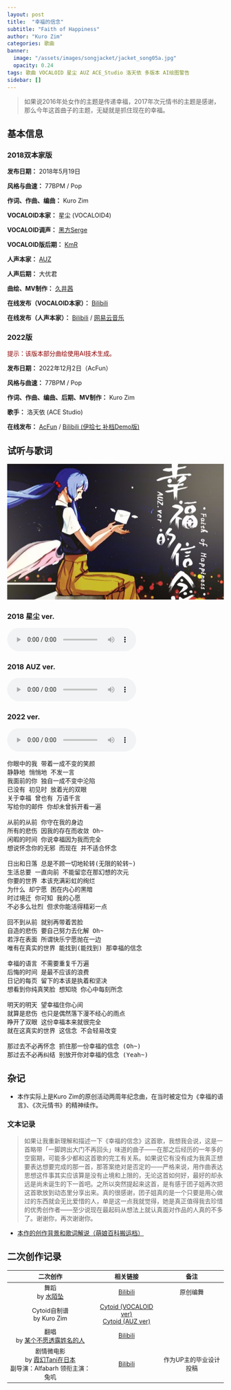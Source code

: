 ```yaml
---
layout: post
title:  "幸福的信念"
subtitle: "Faith of Happiness"
author: "Kuro Zim"
categories: 歌曲
banner: 
  image: "/assets/images/songjacket/jacket_song05a.jpg"
  opacity: 0.24
tags: 歌曲 VOCALOID 星尘 AUZ ACE_Studio 洛天依 多版本 AI绘图警告
sidebar: []
---
```


> 如果说2016年处女作的主题是传递幸福，2017年次元情书的主题是感谢，那么今年这首曲子的主题，无疑就是抓住现在的幸福。

## 基本信息

### 2018双本家版

**发布日期：** 2018年5月19日

**风格与曲速：** 77BPM / Pop

**作词、作曲、编曲：** Kuro Zim

**VOCALOID本家：** 星尘 (VOCALOID4)

**VOCALOID调声：** [黑方Serge](https://space.bilibili.com/448500)

**VOCALOID版后期：** [KmR](https://space.bilibili.com/802881)

**人声本家：** [AUZ](https://space.bilibili.com/8064923)

**人声后期：** 大优君

**曲绘、MV制作：** [久井茜](https://space.bilibili.com/3435572)

**在线发布（VOCALOID本家）：** [Bilibili](https://www.bilibili.com/video/av23611305)

**在线发布（人声本家）：** [Bilibili](https://www.bilibili.com/video/BV1tp411d7p5) / [网易云音乐](https://music.163.com/song?id=563912845)

### 2022版

<font color="#8b0000">提示：该版本部分曲绘使用AI技术生成。</font>

**发布日期：** 2022年12月2日（AcFun）

**风格与曲速：** 77BPM / Pop

**作词、作曲、编曲、后期、MV制作：** Kuro Zim

**歌手：** 洛天依 (ACE Studio)

**在线发布：** [AcFun](https://www.acfun.cn/v/ac40004919) / [Bilibili (伊拾七 补档Demo版)](https://www.bilibili.com/video/BV14u411x7uG)

## 试听与歌词

![这是图片](/assets/images/songjacket/jacket_song05b.jpg)

### 2018 星尘 ver.

<audio controls><source src="/assets/audio/song05v18sd.mp3" type="audio/mp3"></audio>

### 2018 AUZ ver.

<audio controls><source src="/assets/audio/song05v18auz.mp3" type="audio/mp3"></audio>

### 2022 ver.

<audio controls><source src="/assets/audio/song05v22.mp3" type="audio/mp3"></audio>

<pre>
你眼中的我 带着一成不变的笑颜
静静地 悄悄地 不发一言
我面前的你 独自一成不变中沦陷
已没有 初见时 放着光的双眼
关于幸福 曾也有 万语千言
写给你的邮件 你却未曾拆开看一遍

从前的从前 你守在我的身边
所有的悲伤 因我的存在而收敛 Oh~
闲暇的时间 你说幸福因为我而完全
想说怀念你的无邪 而现在 并不适合怀念

日出和日落 总是不顾一切地轮转(无限的轮转~)
生活总要 一直向前 不能留恋在那幻想的次元
你要的世界 本该充满彩虹的绚烂
为什么 却宁愿 困在内心的黑暗
时过境迁 你可知 我的心愿
不必多么壮烈 但求你能活得精彩一点

回不到从前 就别再带着苦脸
自造的悲伤 要自己努力去化解 Oh~
若浮在表面 所谓快乐宁愿抛在一边
唯有在真实的世界 能找到(能找到) 那幸福的信念

幸福的语言 不需要重复千万遍
后悔的时间 是最不应该的浪费
日记的每页 留下的本该是执着和坚决
想看到你纯真笑脸 想知晓 你心中每刻所念

明天的明天 望幸福住你心间
就算是悲伤 也只是偶然落下漫不经心的雨点
睁开了双眼 这份幸福本来就很完全
就在这真实的世界 这信念 不会轻易改变

那过去不必再怀念 抓住那一份幸福的信念 (Oh~)
那过去不必再纠结 别放开你对幸福的信念 (Yeah~)
</pre>

## 杂记

* 本作实际上是Kuro Zim的原创活动两周年纪念曲，在当时被定位为《幸福的语言》、《次元情书》的精神续作。

### 文本记录

> 如果让我重新理解和描述一下《幸福的信念》这首歌，我想我会说，这是一首略带「一脚跨出大门不再回头」味道的曲子——在那之后经历的一年多的空窗期，可能多少都和这首歌的完工有关系。如果说它有没有成为我真正想要表达想要完成的那一首，那答案绝对是否定的——严格来说，用作曲表达思想这件事其实应该算是没有止境和上限的，无论这首如何好，最好的却永远是尚未诞生的下一首吧。之所以突然提起来这首，是有感于团子姐再次把这首歌放到动态里分享出来。真的很感谢，团子姐真的是一个只要是用心做过的东西就会无比爱惜的人，单是这一点我就觉得，她是真正值得我去珍惜的优秀创作者——至少说现在最起码从想法上就认真面对作品的人真的不多了。谢谢你，再次谢谢你。 

* [本作的创作背景和歌词解说（萌娘百科搬运档）](https://zh.moegirl.org.cn/%E5%B9%B8%E7%A6%8F%E7%9A%84%E4%BF%A1%E5%BF%B5#%E6%AD%8C%E6%9B%B2%E5%88%9B%E4%BD%9C%E8%83%8C%E6%99%AF)

## 二次创作记录

| 二次创作 | 相关链接 | 备注 |
| :--: | :--: | :--: |
| 舞蹈<br>by [水陌坠](https://space.bilibili.com/1502603) | [Bilibili](https://www.bilibili.com/video/BV19p411d7df) | 原创编舞 |
| Cytoid自制谱<br>by Kuro Zim | [Cytoid (VOCALOID ver)](https://cytoid.io/levels/faithofhappiness)<br>[Cytoid (AUZ ver)](https://cytoid.io/levels/foh.vocalistfull)
| 翻唱<br>by [某个不愿透露姓名的人](https://www.acfun.cn/u/684188) | [Bilibili](https://www.bilibili.com/video/BV12t411D7nM) |  |
| 剧情微电影<br>by [霞幻Tani在日本](https://space.bilibili.com/16510497)<br>副导演：Alfabarh      领衔主演：兔叽 | [Bilibili](https://www.bilibili.com/video/BV1kx41197xf) | 作为UP主的毕业设计投稿 |
